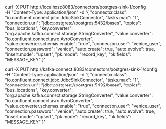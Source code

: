 curl -X PUT http://localhost:8083/connectors/postgres-sink-1/config \
 -H "Content-Type: application/json" -d '{
"connector.class": "io.confluent.connect.jdbc.JdbcSinkConnector",
"tasks.max": "1",
"connection.url": "jdbc:postgres://postgres:5432/buses",
"topics": "bus_locations",
"key.converter": "org.apache.kafka.connect.storage.StringConverter",
"value.converter": "io.confluent.connect.avro.AvroConverter",
"value.converter.schemas.enable": "true",
"connection.user": "venice_user",
"connection.password": "venice",
"auto.create": true,
"auto.evolve": true,
"insert.mode": "upsert",
"pk.mode": "record_key",
"pk.fields": "MESSAGE_KEY"
}'

curl -X PUT http://kafka-connect:8083/connectors/postgres-sink-1/config \
 -H "Content-Type: application/json" -d '{
"connector.class": "io.confluent.connect.jdbc.JdbcSinkConnector",
"tasks.max": "1",
"connection.url": "jdbc:postgres://postgres:5432/buses",
"topics": "bus_locations",
"key.converter": "org.apache.kafka.connect.storage.StringConverter",
"value.converter": "io.confluent.connect.avro.AvroConverter",
"value.converter.schemas.enable": "true",
"connection.user": "venice_user",
"connection.password": "venice",
"auto.create": true,
"auto.evolve": true,
"insert.mode": "upsert",
"pk.mode": "record_key",
"pk.fields": "MESSAGE_KEY"
}'
